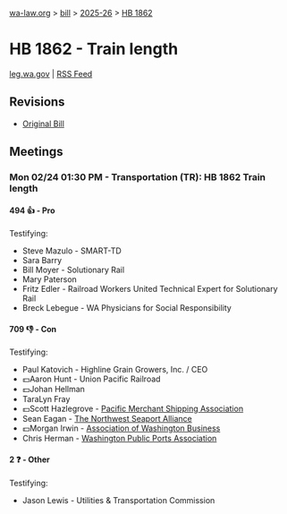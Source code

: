 [wa-law.org](/) > [bill](/bill/) > [2025-26](/bill/2025-26/) > [HB 1862](/bill/2025-26/hb/1862/)

# HB 1862 - Train length
[leg.wa.gov](https://app.leg.wa.gov/billsummary?BillNumber=1862&Year=2025&Initiative=false) | [RSS Feed](./rss.xml)

## Revisions
* [Original Bill](1/)

## Meetings
### Mon 02/24 01:30 PM - Transportation (TR): HB 1862 Train length
#### 494 👍 - Pro
Testifying:
* Steve Mazulo - SMART-TD
* Sara Barry
* Bill Moyer - Solutionary Rail
* Mary Paterson
* Fritz Edler - Railroad Workers United Technical Expert for Solutionary Rail
* Breck Lebegue - WA Physicians for Social Responsibility

#### 709 👎 - Con
Testifying:
* Paul Katovich - Highline Grain Growers, Inc. / CEO
* 💵Aaron Hunt - Union Pacific Railroad
* 💵Johan Hellman
* TaraLyn Fray
* 💵Scott Hazlegrove - [Pacific Merchant Shipping Association](/org/pacific_merchant_shipping_association/)
* Sean Eagan - [The Northwest Seaport Alliance](/org/the_northwest_seaport_alliance/)
* 💵Morgan Irwin - [Association of Washington Business](/org/association_of_washington_business/)
* Chris Herman - [Washington Public Ports Association](/org/washington_public_ports_association/)

#### 2 ❓ - Other
Testifying:
* Jason Lewis - Utilities & Transportation Commission
